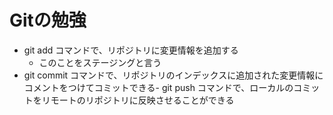 # Gitの勉強
- git add コマンドで、リポジトリに変更情報を追加する
	- このことをステージングと言う
- git commit コマンドで、リポジトリのインデックスに追加された変更情報にコメントをつけてコミットできる- git push コマンドで、ローカルのコミットをリモートのリポジトリに反映させることができる

